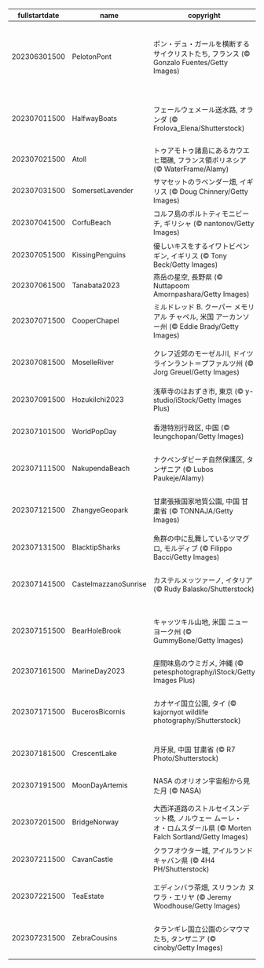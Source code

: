 |fullstartdate|name|copyright|title|image|
|--|--|--|--|--|
202306301500|PelotonPont|ポン・デュ・ガールを横断するサイクリストたち, フランス (© Gonzalo Fuentes/Getty Images)|今日はツール・ド・フランスの開催日|![](/ja-JP/2023/07/202306301500PelotonPont.jpg)|
202307011500|HalfwayBoats|フェールウェメール送水路, オランダ (© Frolova_Elena/Shutterstock)|車両と船舶が共存できる構造|![](/ja-JP/2023/07/202307011500HalfwayBoats.jpg)|
202307021500|Atoll|トゥアモトゥ諸島にあるカウエヒ環礁, フランス領ポリネシア (© WaterFrame/Alamy)|隠れた楽園|![](/ja-JP/2023/07/202307021500Atoll.jpg)|
202307031500|SomersetLavender|サマセットのラベンダー畑, イギリス  (© Doug Chinnery/Getty Images)|一面に広がる紫|![](/ja-JP/2023/07/202307031500SomersetLavender.jpg)|
202307041500|CorfuBeach|コルフ島のポルトティモニビーチ, ギリシャ (© nantonov/Getty Images)|青い宝石の秘境|![](/ja-JP/2023/07/202307041500CorfuBeach.jpg)|
202307051500|KissingPenguins|優しいキスをするイワトビペンギン, イギリス (© Tony Beck/Getty Images)|今日は国際キスの日|![](/ja-JP/2023/07/202307051500KissingPenguins.jpg)|
202307061500|Tanabata2023|燕岳の星空, 長野県 (© Nuttapoom Amornpashara/Getty Images)|今日は七夕|![](/ja-JP/2023/07/202307061500Tanabata2023.jpg)|
202307071500|CooperChapel|ミルドレッド B. クーパー メモリアル チャペル, 米国 アーカンソー州 (© Eddie Brady/Getty Images)|光と影が絡み合うチャペル|![](/ja-JP/2023/07/202307071500CooperChapel.jpg)|
202307081500|MoselleRiver|クレフ近郊のモーゼル川, ドイツ ラインラント＝プファルツ州 (© Jorg Greuel/Getty Images)|美味しいワインの生産地|![](/ja-JP/2023/07/202307081500MoselleRiver.jpg)|
202307091500|HozukiIchi2023|浅草寺のほおずき市, 東京 (© y-studio/iStock/Getty Images Plus)|今日は四万六千日|![](/ja-JP/2023/07/202307091500HozukiIchi2023.jpg)|
202307101500|WorldPopDay|香港特別行政区, 中国 (© leungchopan/Getty Images)|今日は世界人口デー|![](/ja-JP/2023/07/202307101500WorldPopDay.jpg)|
202307111500|NakupendaBeach|ナクペンダビーチ自然保護区, タンザニア (© Lubos Paukeje/Alamy)|瑠璃色に包まれた白い砂州|![](/ja-JP/2023/07/202307111500NakupendaBeach.jpg)|
202307121500|ZhangyeGeopark|甘粛張掖国家地質公園, 中国 甘粛省 (© TONNAJA/Getty Images)|今日は国際ロックの日|![](/ja-JP/2023/07/202307121500ZhangyeGeopark.jpg)|
202307131500|BlacktipSharks|魚群の中に乱舞しているツマグロ, モルディブ (© Filippo Bacci/Getty Images)|今日はサメ啓発の日|![](/ja-JP/2023/07/202307131500BlacktipSharks.jpg)|
202307141500|CastelmazzanoSunrise|カステルメッツァーノ, イタリア (© Rudy Balasko/Shutterstock)|岩山に張り付く美しい村|![](/ja-JP/2023/07/202307141500CastelmazzanoSunrise.jpg)|
202307151500|BearHoleBrook|キャッツキル山地, 米国 ニューヨーク州 (© GummyBone/Getty Images)|岩々の間を流れる清らかな小川|![](/ja-JP/2023/07/202307151500BearHoleBrook.jpg)|
202307161500|MarineDay2023|座間味島のウミガメ, 沖縄 (© petesphotography/iStock/Getty Images Plus)|今日は海の日|![](/ja-JP/2023/07/202307161500MarineDay2023.jpg)|
202307171500|BucerosBicornis|カオヤイ国立公園, タイ (© kajornyot wildlife photography/Shutterstock)|空を舞う鮮やかなオオサイチョウ|![](/ja-JP/2023/07/202307171500BucerosBicornis.jpg)|
202307181500|CrescentLake|月牙泉, 中国 甘粛省 (© R7 Photo/Shutterstock)|砂漠にある「月」|![](/ja-JP/2023/07/202307181500CrescentLake.jpg)|
202307191500|MoonDayArtemis|NASA のオリオン宇宙船から見た月 (© NASA)|今日は国際月の日|![](/ja-JP/2023/07/202307191500MoonDayArtemis.jpg)|
202307201500|BridgeNorway|大西洋道路のストルセイスンデット橋, ノルウェー ムーレ・オ・ロムスダール県 (© Morten Falch Sortland/Getty Images)|小さな島々を飛び越える橋|![](/ja-JP/2023/07/202307201500BridgeNorway.jpg)|
202307211500|CavanCastle|クラフオウター城, アイルランド キャバン県 (© 4H4 PH/Shutterstock)|時を経た中世の驚異|![](/ja-JP/2023/07/202307211500CavanCastle.jpg)|
202307221500|TeaEstate|エディンバラ茶畑, スリランカ ヌワラ・エリヤ (© Jeremy Woodhouse/Getty Images)|広大な丘陵に広がる茶畑|![](/ja-JP/2023/07/202307221500TeaEstate.jpg)|
202307231500|ZebraCousins|タランギレ国立公園のシマウマたち, タンザニア (© cinoby/Getty Images)|今日は米国いとこの日|![](/ja-JP/2023/07/202307231500ZebraCousins.jpg)|
